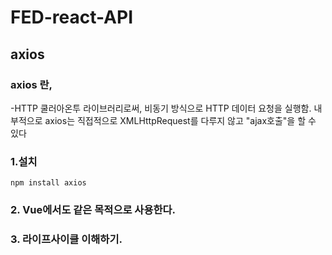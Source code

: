 # FED-react-API

## axios

### axios 란,
-HTTP 쿨러아온투 라이브러리로써, 비동기 방식으로 HTTP 데이터 요청을 실행함.
내부적으로 axios는 직접적으로 XMLHttpRequest를 다루지 않고 "ajax호출"을 할 수 있다

### 1.설치
```npm install axios```

### 2. Vue에서도 같은 목적으로 사용한다.


### 3. 라이프사이클 이해하기.


